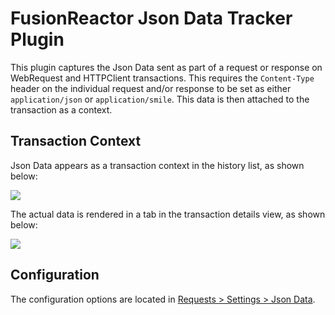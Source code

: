 

# FusionReactor Json Data Tracker Plugin

This plugin captures the Json Data sent as part of a request or response
on WebRequest and HTTPClient transactions. This requires the
`Content-Type` header on the individual request and/or response to be
set as either `application/json` or `application/smile`. This data is
then attached to the transaction as a context.

## Transaction Context

Json Data appears as a transaction context in the history list, as shown
below:

[![](/frdocs/attachments/245548346/245548358.png)](/frdocs/attachments/245548346/245548358.png)


The actual data is rendered in a tab in the transaction details view, as
shown below:

[![](/frdocs/attachments/245548346/245548352.png)](/frdocs/attachments/245548346/245548352.png)

## Configuration

The configuration options are located in [Requests >
Settings > Json Data](/frdocs/Data-insights/Features/Requests/Settings/#json-data).
